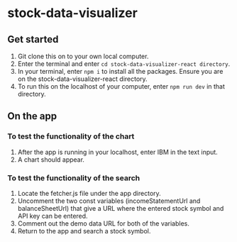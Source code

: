 # stock-data-visualizer

## Get started

1. Git clone this on to your own local computer.
2. Enter the terminal and enter `cd stock-data-visualizer-react directory`.
3. In your terminal, enter `npm i` to install all the packages. Ensure you are on the stock-data-visualizer-react directory.
4. To run this on the localhost of your computer, enter `npm run dev` in that directory.

## On the app

### To test the functionality of the chart
1. After the app is running in your localhost, enter IBM in the text input.
2. A chart should appear.

### To test the functionality of the search
1. Locate the fetcher.js file under the app directory.
2. Uncomment the two const variables (incomeStatementUrl and balanceSheetUrl) that give a URL where the entered stock symbol and API key can be entered.
3. Comment out the demo data URL for both of the variables.
4. Return to the app and search a stock symbol.
